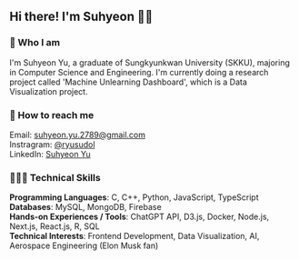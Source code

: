 ## Hi there! I'm Suhyeon 👋🏼

### 🚀 Who I am
I'm Suhyeon Yu, a graduate of Sungkyunkwan University (SKKU), majoring in Computer Science and Engineering.
I'm currently doing a research project called 'Machine Unlearning Dashboard', which is a Data Visualization project.

### 🤝 How to reach me
Email: suhyeon.yu.2789@gmail.com <br>
Instragram: [@ryusudol](https://www.instagram.com/ryusudol/) <br>
LinkedIn: [Suhyeon Yu](https://www.linkedin.com/in/suhyeon-yu-21708b1ba/)

### 🧑🏻‍💻 Technical Skills
**Programming Languages**: C, C++, Python, JavaScript, TypeScript <br>
**Databases**: MySQL, MongoDB, Firebase <br>
**Hands-on Experiences / Tools**: ChatGPT API, D3.js, Docker, Node.js, Next.js, React.js, R, SQL <br>
**Technical Interests**: Frontend Development, Data Visualization, AI, Aerospace Engineering (Elon Musk fan)
